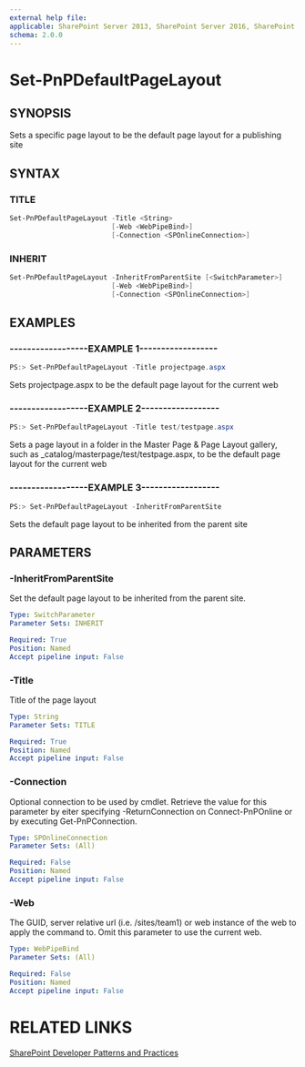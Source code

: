 ```yaml
---
external help file:
applicable: SharePoint Server 2013, SharePoint Server 2016, SharePoint Online
schema: 2.0.0
---
```

# Set-PnPDefaultPageLayout

## SYNOPSIS
Sets a specific page layout to be the default page layout for a publishing site

## SYNTAX 

### TITLE
```powershell
Set-PnPDefaultPageLayout -Title <String>
                         [-Web <WebPipeBind>]
                         [-Connection <SPOnlineConnection>]
```

### INHERIT
```powershell
Set-PnPDefaultPageLayout -InheritFromParentSite [<SwitchParameter>]
                         [-Web <WebPipeBind>]
                         [-Connection <SPOnlineConnection>]
```

## EXAMPLES

### ------------------EXAMPLE 1------------------
```powershell
PS:> Set-PnPDefaultPageLayout -Title projectpage.aspx
```

Sets projectpage.aspx to be the default page layout for the current web

### ------------------EXAMPLE 2------------------
```powershell
PS:> Set-PnPDefaultPageLayout -Title test/testpage.aspx
```

Sets a page layout in a folder in the Master Page & Page Layout gallery, such as _catalog/masterpage/test/testpage.aspx, to be the default page layout for the current web

### ------------------EXAMPLE 3------------------
```powershell
PS:> Set-PnPDefaultPageLayout -InheritFromParentSite
```

Sets the default page layout to be inherited from the parent site

## PARAMETERS

### -InheritFromParentSite
Set the default page layout to be inherited from the parent site.

```yaml
Type: SwitchParameter
Parameter Sets: INHERIT

Required: True
Position: Named
Accept pipeline input: False
```

### -Title
Title of the page layout

```yaml
Type: String
Parameter Sets: TITLE

Required: True
Position: Named
Accept pipeline input: False
```

### -Connection
Optional connection to be used by cmdlet. Retrieve the value for this parameter by eiter specifying -ReturnConnection on Connect-PnPOnline or by executing Get-PnPConnection.

```yaml
Type: SPOnlineConnection
Parameter Sets: (All)

Required: False
Position: Named
Accept pipeline input: False
```

### -Web
The GUID, server relative url (i.e. /sites/team1) or web instance of the web to apply the command to. Omit this parameter to use the current web.

```yaml
Type: WebPipeBind
Parameter Sets: (All)

Required: False
Position: Named
Accept pipeline input: False
```

# RELATED LINKS

[SharePoint Developer Patterns and Practices](http://aka.ms/sppnp)